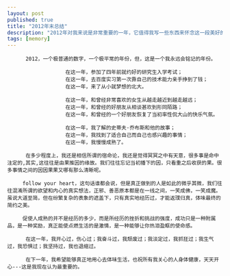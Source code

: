```yaml
---
layout: post
published: true
title: "2012年末总结"
description: "2012年对我来说是非常重要的一年，它值得我写一些东西来怀念这一段美好的时光" 
tags: [memory]
---
```


          2012，一个极普通的数字，一个极平常的年份，但，这是一个我永远会铭记的年份。

                       在这一年，参加了四年前就约好的研究生入学考试；
                       在这一年，去百度实习第一次靠自己的技术能力亲手挣到了钱；
                       在这一年，来了从小就梦想的北大。

                       在这一年，和曾经非常喜欢的女生从越走越近到越走越远；
                       在这一年，和曾经的好朋友从相谈甚欢到形同陌路；
                       在这一年，和曾经的一个好朋友恢复了当初率性侃大山的快乐气氛。

                       在这一年，我了解的史蒂夫·乔布斯和他的故事；
                       在这一年，我找到了适合自己而自己也感兴趣的事情；
                       在这一年，我慢慢成熟了。

          在多少程度上，我还是相信所谓的宿命论，我还是觉得冥冥之中有天意，很多事是命中注定的,其实,这往往是由果推因的缘故。我们往往忘记当初播下的因，只看重之后收获的果。很多事情之间的因因果果又哪有那么清晰呢。

         follow your heart，这句话谁都会说，但是真正做到的人是如此的微乎其微，我们往往混淆所谓的欲望和内心的真实想法，正邪、善恶原本都是在一线之间，一笑成佛，一笑成魔。虽说大道至简，但在纷繁复杂的表象的遮盖下，只有真实地经历过，才能返璞归真，体味最终的简约之美。

         促使人成熟的并不是经历的多少，而是所经历的挫折和挑战的强度，成功只是一种附属品，是一种奖励，真正能使点燃生活的是激情，是一种能够让你热泪盈眶的使命感。

          在这一年，我开心过，伤心过；我奋斗过，我颓废过；我淡定过，我抓狂过；我生气过，我恐惧过；我坚持过，我也退缩过。
          
          在下一年，我希望能够真正地用心去体味生活，也祝所有我关心的人身体健康，天天开心---这是我现在认为最重要的。
